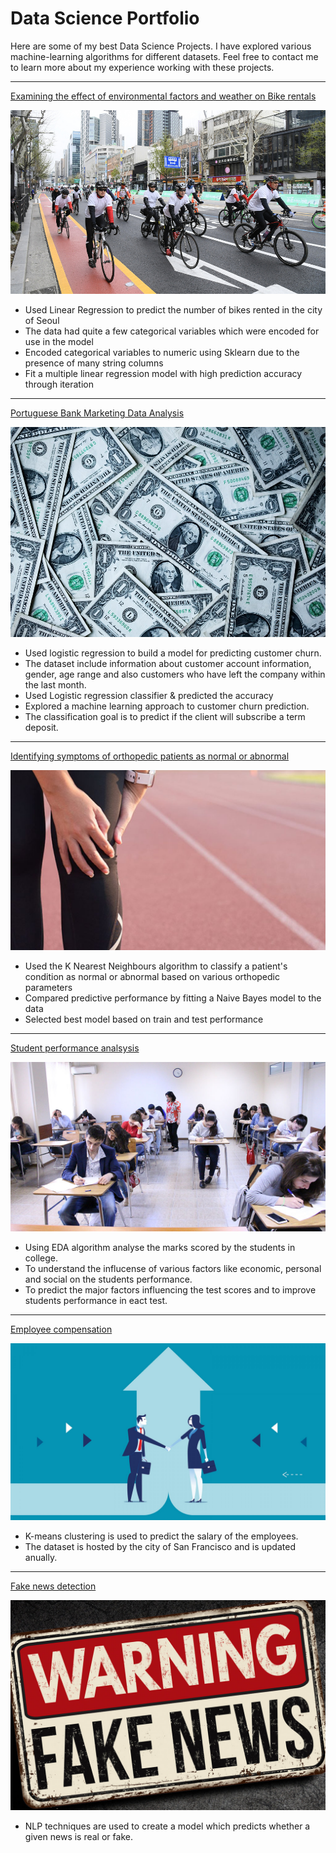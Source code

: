 # Data Science Portfolio

Here are some of my best Data Science Projects. I have explored various machine-learning algorithms for different datasets. Feel free to contact me to learn more about my experience working with these projects.

***

[Examining the effect of environmental factors and weather on Bike rentals](https://github.com/cintamariyatomy/cinta.github.io/blob/main/%20Seoul%20Bike%20Data%20analysis.ipynb)

<img src="images/Seoul bike analysis.jpg?raw=true"/>

- Used Linear Regression to predict the number of bikes rented in the city of Seoul
- The data had quite a few categorical variables which were encoded for use in the model
- Encoded categorical variables to numeric using Sklearn due to the presence of many string columns
- Fit a multiple linear regression model with high prediction accuracy through iteration

***

[Portuguese Bank Marketing Data Analysis](https://github.com/cintamariyatomy/cinta.github.io/blob/main/%20Portuguese%20Bank%20Marketing%20Data%20Analysis.ipynb)

<img src="images/Portuguese Bank Analysis.jpg?raw=true"/>

- Used logistic regression to build a model for predicting customer churn.
- The dataset include information about customer account information, gender, age range and also customers who have left the company within the last month.
- Used Logistic regression classifier & predicted the accuracy
- Explored a machine learning approach to customer churn prediction.
- The classification goal is to predict if the client will subscribe a term deposit.

***

[Identifying symptoms of orthopedic patients as normal or abnormal](https://github.com/cintamariyatomy/cinta.github.io/blob/main/Biomechanical%20Features%20of%20Orthopedic%20Patient%20Analysis%20using%20KNN%20%26%20NB.ipynb)

<img src="images/Orthopedic analysis.jpg?raw=true"/>

- Used the K Nearest Neighbours algorithm to classify a patient's condition as normal or abnormal based on various orthopedic parameters
- Compared predictive performance by fitting a Naive Bayes model to the data
- Selected best model based on train and test performance

***

[Student performance analsysis](https://github.com/cintamariyatomy/cinta.github.io/blob/main/Students%20Performance%20Analysis.ipynb)

<img src="images/Student analysis.jpg?raw=true"/>

- Using EDA algorithm analyse the marks scored by the students in college.
- To understand the influcense of various factors like economic, personal and social on the students performance.
- To predict the major factors influencing the test scores and to improve students performance in eact test.

***

[Employee compensation](https://github.com/cintamariyatomy/cinta.github.io/blob/main/Employee%20compensation%20using%20K-means%20clustering.ipynb)

<img src="images/employee compensation analysis.jpg?raw=true"/>

- K-means clustering is used to predict the salary of the employees.
- The dataset is hosted by the city of San Francisco and is updated anually.

***

[Fake news detection](https://github.com/cintamariyatomy/cinta.github.io/blob/main/Fake%20news.ipynb)

<img src="images/fake news analysis.jpg?raw=true"/>

- NLP techniques are used to create a model which predicts whether a given news is real or fake.
